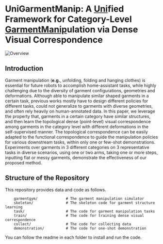 # UniGarmentManip: A <u>**Uni**</u>fied Framework for Category-Level <u>**GarmentManip**</u>ulation via Dense Visual Correspondence

![Overview](./image/teaser.png)

## Introduction
Garment manipulation (**e.g.**, unfolding, folding and hanging clothes) is essential for future robots to accomplish home-assistant tasks, while highly challenging due to the diversity of garment configurations, geometries and deformations.
Although able to manipulate similar shaped garments in a certain task,
previous works mostly have to design different policies for different tasks, could not generalize to garments with diverse geometries, and often rely heavily on human-annotated data.
In this paper, we leverage the property that,
garments in a certain category have similar structures,
and then learn the topological dense (point-level) visual correspondence among garments in the category level with different deformations in the self-supervised manner. 
The topological correspondence can be easily adapted to the functional correspondence to guide the manipulation policies for various downstream tasks,
within only one or few-shot demonstrations.  
Experiments over garments in 3 different categories on 3 representative tasks in diverse scenarios, 
using one or two arms, 
taking one or more steps,  
inputting flat or messy garments,
demonstrate the effectiveness of our proposed method.

## Structure of the Repository
This repository provides data and code as follows.
```
    garmentgym/             # The garment manipulation simulator
    skeleton/               # The skeleton code for garment structure learning
    task/                   # The code for garment manipulation tasks
    train/                  # The code for training dense visual correspondence
    collect/                # The code for collecting data
    demonstration/          # The code for one-shot demonstration
```
You can follow the readme in each folder to install and run the code.